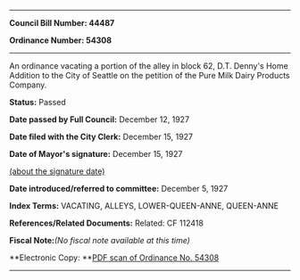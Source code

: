 

********

**Council Bill Number: 44487**
   
**Ordinance Number: 54308**
********

 An ordinance vacating a portion of the alley in block 62, D.T. Denny's Home Addition to the City of Seattle on the petition of the Pure Milk Dairy Products Company.

**Status:** Passed
   
**Date passed by Full Council:** December 12, 1927
   
**Date filed with the City Clerk:** December 15, 1927
   
**Date of Mayor's signature:** December 15, 1927
   
[(about the signature date)](/~public/approvaldate.htm)
   
   
   
**Date introduced/referred to committee:** December 5, 1927
   
   
**Index Terms:** VACATING, ALLEYS, LOWER-QUEEN-ANNE, QUEEN-ANNE

**References/Related Documents:** Related: CF 112418

**Fiscal Note:**_(No fiscal note available at this time)_

**Electronic Copy: **[PDF scan of Ordinance No. 54308](/~archives/Ordinances/Ord_54308.pdf)

********

